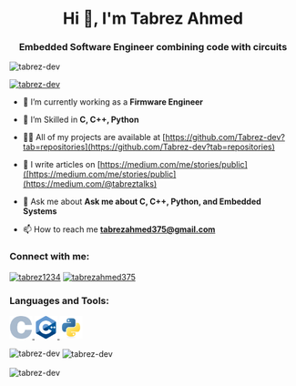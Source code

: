 <h1 align="center">Hi 👋, I'm Tabrez Ahmed</h1>
<h3 align="center">Embedded Software Engineer combining code with circuits</h3>

<p align="left"> <img src="https://komarev.com/ghpvc/?username=tabrez-dev&label=Profile%20views&color=0e75b6&style=flat" alt="tabrez-dev" /> </p>

<p align="left"> <a href="https://github.com/ryo-ma/github-profile-trophy"><img src="https://github-profile-trophy.vercel.app/?username=tabrez-dev" alt="tabrez-dev" /></a> </p>

- 🔭 I’m currently working as a **Firmware Engineer**

- 🌱 I’m Skilled in **C, C++, Python**

- 👨‍💻 All of my projects are available at [https://github.com/Tabrez-dev?tab=repositories](https://github.com/Tabrez-dev?tab=repositories)

- 📝 I write articles on [https://medium.com/me/stories/public]([https://medium.com/me/stories/public](https://medium.com/@tabreztalks)

- 💬 Ask me about **Ask me about C, C++, Python, and Embedded Systems**

- 📫 How to reach me **tabrezahmed375@gmail.com**

<h3 align="left">Connect with me:</h3>
<p align="left">
<a href="https://linkedin.com/in/tabrez1234" target="blank"><img align="center" src="https://raw.githubusercontent.com/rahuldkjain/github-profile-readme-generator/master/src/images/icons/Social/linked-in-alt.svg" alt="tabrez1234" height="30" width="40" /></a>
<a href="https://www.leetcode.com/tabrezahmed375" target="blank"><img align="center" src="https://raw.githubusercontent.com/rahuldkjain/github-profile-readme-generator/master/src/images/icons/Social/leet-code.svg" alt="tabrezahmed375" height="30" width="40" /></a>
</p>

<h3 align="left">Languages and Tools:</h3>
<p align="left"> <a href="https://www.cprogramming.com/" target="_blank" rel="noreferrer"> <img src="https://raw.githubusercontent.com/devicons/devicon/master/icons/c/c-original.svg" alt="c" width="40" height="40"/> </a> <a href="https://www.w3schools.com/cpp/" target="_blank" rel="noreferrer"> <img src="https://raw.githubusercontent.com/devicons/devicon/master/icons/cplusplus/cplusplus-original.svg" alt="cplusplus" width="40" height="40"/> </a> <a href="https://www.python.org" target="_blank" rel="noreferrer"> <img src="https://raw.githubusercontent.com/devicons/devicon/master/icons/python/python-original.svg" alt="python" width="40" height="40"/> </a> </p>

<p><img align="left" src="https://github-readme-stats.vercel.app/api/top-langs?username=tabrez-dev&show_icons=true&locale=en&layout=compact" alt="tabrez-dev" /></p>

<p>&nbsp;<img align="center" src="https://github-readme-stats.vercel.app/api?username=tabrez-dev&show_icons=true&locale=en" alt="tabrez-dev" /></p>

<p><img align="center" src="https://github-readme-streak-stats.herokuapp.com/?user=tabrez-dev&" alt="tabrez-dev" /></p>
